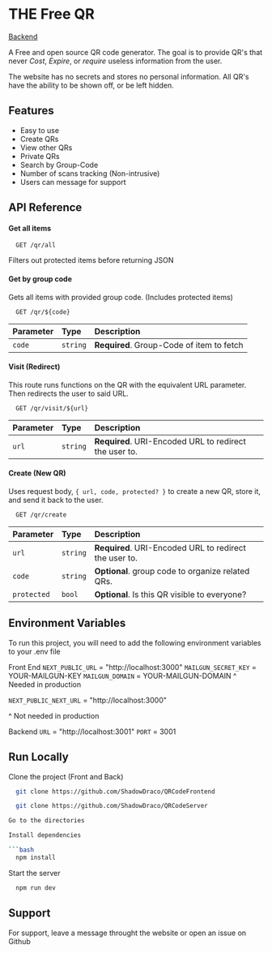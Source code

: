 
# THE Free QR

[Backend](https://github.com/ShadowDraco/QRCodeServer)

A Free and open source QR code generator.
The goal is to provide QR's that never *Cost*, *Expire*, or *require* useless information from the user.

The website has no secrets and stores no personal information. All QR's have the ability to be shown off, or be left hidden. 

## Features

- Easy to use
- Create QRs
- View other QRs
- Private QRs
- Search by Group-Code
- Number of scans tracking (Non-intrusive)
- Users can message for support




## API Reference

#### Get all items

```http
  GET /qr/all
```
Filters out protected items before returning JSON

#### Get by group code

Gets all items with provided group code. (Includes protected items)

```http
  GET /qr/${code}
```

| Parameter | Type     | Description                       |
| :-------- | :------- | :-------------------------------- |
| `code`      | `string` | **Required**. Group-Code of item to fetch |

#### Visit (Redirect)

This route runs functions on the QR with the equivalent URL parameter. Then redirects the user to said URL.

```http
  GET /qr/visit/${url}
```

| Parameter | Type     | Description                       |
| :-------- | :------- | :-------------------------------- |
| `url`      | `string` | **Required**. URI-Encoded URL to redirect the user to. |

#### Create (New QR)

Uses request body, `{ url, code, protected? }` to create a new QR, store it, and send it back to the user.

```http
  GET /qr/create
```

| Parameter | Type     | Description                       |
| :-------- | :------- | :-------------------------------- |
| `url`      | `string` | **Required**. URI-Encoded URL to redirect the user to. |
| `code`      | `string` | **Optional**. group code to organize related QRs. |
| `protected`      | `bool` | **Optional**. Is this QR visible to everyone? |

## Environment Variables

To run this project, you will need to add the following environment variables to your .env file

Front End
  `NEXT_PUBLIC_URL` = "http://localhost:3000"
  `MAILGUN_SECRET_KEY` = YOUR-MAILGUN-KEY
  `MAILGUN_DOMAIN` = YOUR-MAILGUN-DOMAIN
  ^ Needed in production 

  `NEXT_PUBLIC_NEXT_URL` = "http://localhost:3000"
  
  ^ Not needed in production

Backend 
  `URL` = "http://localhost:3001"
  `PORT` = 3001 


## Run Locally

Clone the project (Front and Back)

```bash
  git clone https://github.com/ShadowDraco/QRCodeFrontend

  git clone https://github.com/ShadowDraco/QRCodeServer

Go to the directories

Install dependencies

```bash
  npm install
```

Start the server

```bash
  npm run dev
```


## Support

For support, leave a message throught the website or open an issue on Github

